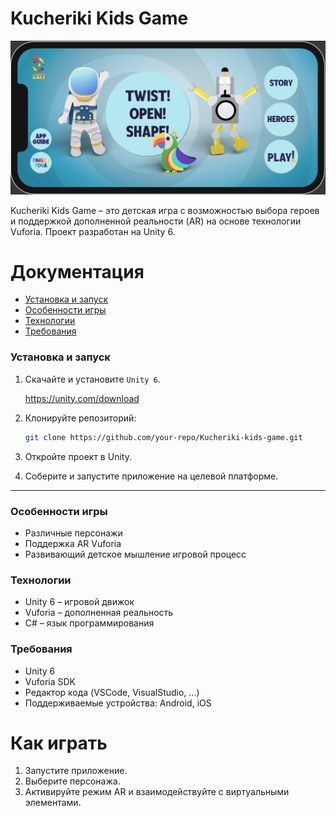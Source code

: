 # Kucheriki Kids Game

![](documentation_images/main_menu.png)

Kucheriki Kids Game – это детская игра с возможностью выбора героев и поддержкой дополненной реальности (AR) на основе технологии Vuforia. Проект разработан на Unity 6.

# Документация
- [Установка и запуск](#установка-и-запуск)
- [Особенности игры](#особенности-игры)
- [Технологии](#технологии)
- [Требования](#требования)

### Установка и запуск
1. Скачайте и установите ``Unity 6``.

   https://unity.com/download

2. Клонируйте репозиторий:
   ```sh
   git clone https://github.com/your-repo/Kucheriki-kids-game.git
   ```
3. Откройте проект в Unity.
4. Соберите и запустите приложение на целевой платформе.

---
### Особенности игры
- Различные персонажи
- Поддержка AR Vuforia
- Развивающий детское мышление игровой процесс

### Технологии
- Unity 6 – игровой движок
- Vuforia – дополненная реальность
- C# – язык программирования

### Требования
- Unity 6
- Vuforia SDK
- Редактор кода (VSCode, VisualStudio, ...)
- Поддерживаемые устройства: Android, iOS

# Как играть
1. Запустите приложение.
2. Выберите персонажа.
3. Активируйте режим AR и взаимодействуйте с виртуальными элементами.
